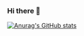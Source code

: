 ### Hi there 👋
[![Anurag's GitHub stats](https://github-readme-stats.vercel.app/api?username=marios-stam&count_private=true&theme=tokyonight)](https://github.com/anuraghazra/github-readme-stats)
<!--
**marios-stam/marios-stam** is a ✨ _special_ ✨ repository because its `README.md` (this file) appears on your GitHub profile.

Here are some ideas to get you started:

- 🔭 I’m currently working on ...
- 🌱 I’m currently learning ...
- 👯 I’m looking to collaborate on ...
- 🤔 I’m looking for help with ...
- 💬 Ask me about ...
- 📫 How to reach me: ...
- 😄 Pronouns: ...
- ⚡ Fun fact: ...
-->
